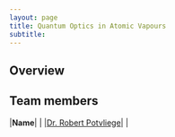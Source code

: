```yaml
---
layout: page
title: Quantum Optics in Atomic Vapours
subtitle:
---
```

## Overview

## Team members
|**Name**|   |
|[Dr. Robert Potvliege](https://www.durham.ac.uk/staff/r-m-potvliege/)|   |